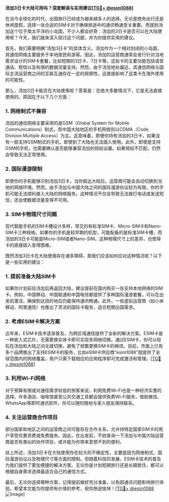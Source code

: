 **汤加3日卡大陆可用吗？深度解读与实用建议[[TG💪+ @esim1088](https://t.me/s/esim1088)]**

在当今全球化的时代，出国旅行已经成为越来越多人的选择。无论是商务出行还是休闲度假，选择一张合适的SIM卡对于确保旅途中的通讯畅通至关重要。而提到汤加这个位于南太平洋的小岛国，不少人都会好奇：汤加的3日卡是否可以在大陆使用呢？今天，我们就来深入探讨这个问题，并为你提供实用的建议。

首先，我们需要明确“汤加3日卡”的具体含义。汤加作为一个相对封闭的小岛国，其通信网络主要服务于本地居民和游客。因此，汤加的运营商通常会发行针对当地需求设计的SIM卡套餐，比如短期的3日卡、7日卡等。这些卡的主要功能包括语音通话、短信以及有限的数据流量支持。然而，由于汤加地处偏远，其通信网络与国际主流运营商之间的互联互通存在一定的局限性，这直接影响了这类卡在海外使用的可能性。

那么，汤加3日卡能否在大陆使用呢？答案是：在绝大多数情况下，它是无法直接使用的。原因在于以下几个方面：

### **1. 网络制式不兼容**
汤加的通信网络主要采用的是GSM（Global System for Mobile Communications）制式，而中国大陆地区的手机网络则以CDMA（Code Division Multiple Access）为主。这意味着，即便你持有汤加的3日卡，如果没有一部支持GSM制式的手机，即使到了大陆也无法插入使用。此外，即使是支持GSM的手机，也需要确认是否能够兼容汤加的频段设置。如果频段不匹配，仍然会导致无法正常使用。

### **2. 国际漫游限制**
即使你的手机能够识别汤加3日卡，当你抵达大陆后，运营商可能会自动切换到当地的网络环境。然而，由于汤加与中国大陆之间的国际漫游协议较为有限，你的手机可能无法顺利接入大陆的网络服务。这种情况不仅会导致无法拨打电话或发送短信，还会使数据流量变得不可用。

### **3. SIM卡物理尺寸问题**
现代智能手机的SIM卡槽设计多样，常见的有标准SIM卡、Micro-SIM卡和Nano-SIM卡三种规格。如果你的手机是较早期的机型，可能配备的是标准SIM卡槽，而汤加的3日卡可能是Micro-SIM或者Nano-SIM。这种物理尺寸上的差异，也使得卡的直接插入变得困难。

既然汤加3日卡在大陆使用存在诸多障碍，那我们应该如何应对这种情况呢？以下是一些实用的建议：

### **1. 提前准备大陆SIM卡**
如果你计划前往汤加后再返回大陆，建议提前在国内购买一张支持本地网络的SIM卡。例如，中国移动、中国联通和中国电信都提供了多种国际漫游套餐，可以在出发前激活，确保到达目的地后仍能保持通讯畅通。此外，一些虚拟运营商（如小米移动、阿里通信）也推出了灵活的国际卡服务，适合短期出国需求。

### **2. 考虑ESIM卡解决方案**
近年来，ESIM卡技术逐渐普及，为跨区域通信提供了全新的解决方案。ESIM卡是一种嵌入式芯片，无需更换实体卡即可实现多网络切换。通过ESIM卡，你可以轻松在汤加和大陆之间无缝切换，避免了频繁更换SIM卡的麻烦。目前，市面上已有多个品牌推出了支持ESIM卡的服务，比如eSIM卡供应商“esim1088”就提供了全球范围内的网络覆盖，用户只需下载相应的应用程序即可完成激活和管理。[[TG💪+ @esim1088](https://t.me/s/esim1088)]

### **3. 利用Wi-Fi网络**
对于预算有限或对通信需求较低的旅客来说，利用免费Wi-Fi也是一种经济实惠的选择。许多酒店、咖啡馆甚至公共交通工具都会提供免费Wi-Fi服务，借助微信、WhatsApp等即时通讯软件，你可以随时随地与家人朋友保持联系。

### **4. 关注运营商合作项目**
部分国家和地区之间的运营商之间可能存在合作关系，允许持特定国家SIM卡的用户享受优惠资费或免费服务。因此，在出发前，不妨查询一下汤加与中国大陆运营商是否有类似的协作项目，或许能为你带来意想不到的便利。

综上所述，汤加3日卡在大陆使用存在较大的不确定性，主要是因为网络制式、国际漫游协议以及物理尺寸等方面的限制。但随着科技的发展，ESIM卡技术的普及为我们提供了更加便捷的解决方案。无论你是计划短期旅行还是长期居住，都可以根据自身需求选择最适合自己的通信方式。

最后，无论你选择哪种方案，记得提前做好充分准备，以免因通讯问题影响旅行体验。希望本文能为你提供有价值的参考，祝你旅途愉快！[[TG💪+ @esim1088](https://t.me/s/esim1088) ![Image](https://i.postimg.cc/4NQfJmqS/Snipaste-2025-05-13-00-14-12.png)]